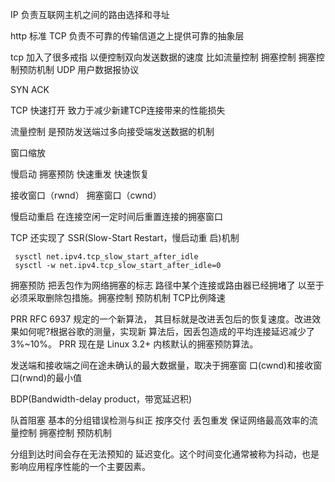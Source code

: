 

IP  负责互联网主机之间的路由选择和寻址 


 http 标准
TCP  负责不可靠的传输信道之上提供可靠的抽象层

 tcp 加入了很多戒指 以便控制双向发送数据的速度 比如流量控制
 拥塞控制 拥塞控制预防机制
UDP  用户数据报协议


SYN  ACK



TCP 快速打开 致力于减少新建TCP连接带来的性能损失


流量控制  是预防发送端过多向接受端发送数据的机制


窗口缩放


慢启动   拥塞预防 快速重发 快速恢复

接收窗口（rwnd）    拥塞窗口（cwnd）

慢启动重启  在连接空闲一定时间后重置连接的拥塞窗口

TCP 还实现了 SSR(Slow-Start Restart，慢启动重 启)机制

```shell
 sysctl net.ipv4.tcp_slow_start_after_idle
 sysctl -w net.ipv4.tcp_slow_start_after_idle=0

```

拥塞预防  把丢包作为网络拥塞的标志  路径中某个连接或路由器已经拥堵了 以至于必须采取删除包措施。拥塞控制 预防机制
TCP比例降速

PRR 
RFC 6937 规定的一个新算法， 其目标就是改进丢包后的恢复速度。改进效果如何呢?根据谷歌的测量，实现新 算法后，因丢包造成的平均连接延迟减少了 3%~10%。
PRR 现在是 Linux 3.2+ 内核默认的拥塞预防算法。

发送端和接收端之间在途未确认的最大数据量，取决于拥塞窗 口(cwnd)和接收窗口(rwnd)的最小值

BDP(Bandwidth-delay product，带宽延迟积)

队首阻塞   基本的分组错误检测与纠正  按序交付 丢包重发 
保证网络最高效率的流量控制  拥塞控制 预防机制

分组到达时间会存在无法预知的 延迟变化。这个时间变化通常被称为抖动，也是影响应用程序性能的一个主要因素。
